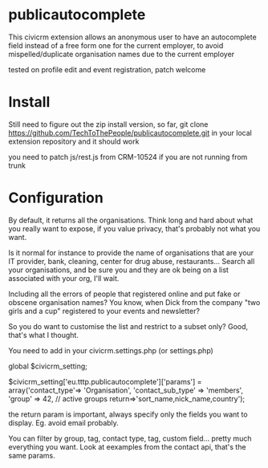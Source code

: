 publicautocomplete
==================

This civicrm extension allows an anonymous user to have an autocomplete field instead of a free form one for the current employer, to avoid mispelled/duplicate organisation names due to the current employer

tested on profile edit and event registration, patch welcome

Install
======

Still need to figure out the zip install version, so far, git clone https://github.com/TechToThePeople/publicautocomplete.git in your local extension repository and it should work

you need to patch js/rest.js from CRM-10524 if you are not running from trunk

Configuration
=============

By default, it returns all the organisations. 
Think long and hard about what you really want to expose, if you value privacy, that's probably not what you want.


Is it normal for instance to provide the name of organisations that are your IT provider, bank, cleaning, center for drug abuse, restaurants... 
Search all your organisations, and be sure you and they are ok being on a list associated with your org, I'll wait.

Including all the errors of people that registered online and put fake or obscene organisation names? You know, when Dick from the company "two girls and a cup" registered to your events and newsletter?

So you do want to customise the list and restrict to a subset only? Good, that's what I thought.

You need to add in your civicrm.settings.php (or settings.php)
 
 global $civicrm_setting;

$civicrm_setting['eu.tttp.publicautocomplete']['params'] = array('contact_type'=> 'Organisation',
'contact_sub_type' => 'members',
'group' => 42, // active groups
return=>'sort_name,nick_name,country');

the return param is important, always specify only the fields you want to display. Eg. avoid email probably.

You can filter by group, tag, contact type, tag, custom field... pretty much everything you want. Look at eexamples from the contact api, that's the same params. 
 



